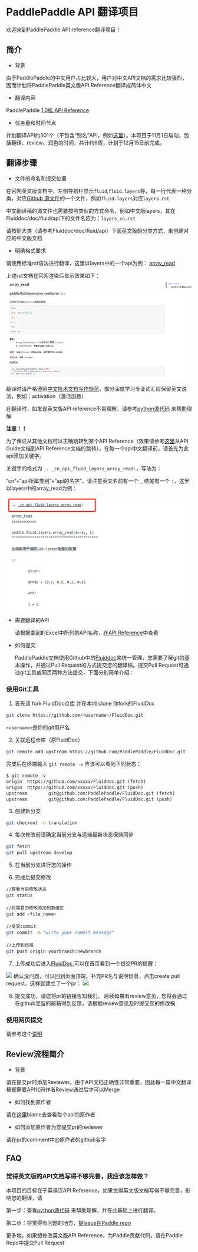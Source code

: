 # PaddlePaddle API 翻译项目

  欢迎来到PaddlePaddle API reference翻译项目！

## 简介

  - 背景
  
  由于PaddlePaddle的中文用户占比较大，用户对中文API文档的需求比较强烈，因而计划将PaddlePaddle英文版API Reference翻译成简体中文
  
  - 翻译内容
  
  PaddlePaddle [1.0版 API Reference](http://paddlepaddle.org/documentation/api/zh/1.0/fluid.html)
  
  - 任务量和时间节点
  
  计划翻译API约301个（不包含“别名”API，例如[这里](http://paddlepaddle.org/documentation/api/zh/1.1/optimizer.html#adadelta)）。本项目于11月1日启动，包括翻译、review、润色的时间，共计约6周，计划于12月15日前完成。
  
## 翻译步骤

  - 文件的命名和提交位置
  
   在官网英文版文档中，左侧导航栏显示`fluid`,`fluid.layers`等，每一行代表一种分类，对应[Github 源文件](https://github.com/PaddlePaddle/FluidDoc/tree/release/1.0/doc/fluid/api)的一个文件，例如`fluid.layers`对应`layers.rst`
   
   中文翻译稿的源文件也需要按照类似的方式命名，例如中文版layers，其在Fluiddoc/doc/fluid/api下的文件名应为：`layers_cn.rst`
   
   请按照大类（请参考Fluiddoc/doc/fluid/api）下面英文版的分类方式，来创建对应的中文版文档

  - 明确格式要求
  
  请使用标准rst语法进行翻译，这里以layers中的一个api为例： [array_read](https://github.com/shanyi15/API-translation/blob/master/layers_cn.rst)

  上述rst文档在官网渲染后显示效果如下：
  ![](img/preview_for_array_read.png)
  
  翻译时请严格遵照[中文技术文档写作规范](https://github.com/ruanyf/document-style-guide)，部分深度学习专业词汇应保留英文说法，例如：activation（激活函数）
  
  在翻译时，如发现英文版API reference不易理解，请参考[python源代码](https://github.com/PaddlePaddle/Paddle/tree/release/1.0.0/python/paddle/fluid) 来帮助理解
  
**注意！！**
   
   为了保证从其他文档可以正确跳转到某个API Reference（效果请参考[这里](http://paddlepaddle.org/documentation/api/zh/1.1/api_guides/low_level/layers/detection.html)从API Guide文档到API Reference文档的跳转），在每一个api中文翻译前，请首先为此api添加关键字。
   
   关键字的格式为 `.. _cn_api_fluid_layers_array_read:`，写法为：
   
   “cn”+“api所属类别”+“api的名字”，请注意英文名前有一个 `_` 结尾有一个 `:`，这里以layers中的array_read为例：
   
   ![](img/ref.png) 
  
  - 需要翻译的API
  
    请根据拿到的Excel中所列的API名称，在[API Reference](http://paddlepaddle.org/documentation/api/zh/1.0/fluid.html)中查看
  
  - 如何提交
  
    PaddlePaddle文档使用Github中的[Fluiddoc](https://github.com/PaddlePaddle/FluidDoc)来统一管理，您需要了解git的基本操作，并通过Pull Request的方式提交您的翻译稿。提交Pull Request可通过git工具或网页两种方法提交，下面分别简单介绍：
    
 ### 使用Git工具
 
  1. 首先请 fork FluidDoc仓库 并在本地 clone 你fork的FluidDoc
  
  ```bash
  git clone https://github.com/<username>/FluidDoc.git
  ```
  `<username>`是你的git用户名
  
  2. 关联远程仓库（原FluidDoc）
  
  ```bash
  git remote add upstream https://github.com/PaddlePaddle/FluidDoc.git
  ```
  完成后在终端输入 `git remote -v` 应该可以看到下列状态：
  ```
  $ git remote -v
  origin  https://github.com/xxxxx/FluidDoc.git (fetch)
  origin  https://github.com/xxxxx/FluidDoc.git (push)
  upstream        git@github.com:PaddlePaddle/FluidDoc.git (fetch)
  upstream        git@github.com:PaddlePaddle/FluidDoc.git (push)
  ```
  
  3. 创建新分支
  ```bash
  git checkout -b translation
  ```
  4. 每次修改前请确定当前分支与远端最新状态保持同步
  ```bash
  git fetch
  git pull upstream develop
  ```
  5. 在当前分支进行您的操作
  
  6. 完成后提交修改
  ```bash
  //查看当前修改状态
  git status
  
  //将需要的修改添加到暂缓区
  git add <file_name>
  
  //提交commit
  git commit -m "wirte your commit message"
  
  //上传到远端
  git push origin yourbranch:newbranch
  ```
  7. 上传成功后进入[FluidDoc](https://github.com/PaddlePaddle/FluidDoc),可以在首页看到一个提交PR的提醒：
  <img src="https://images-cdn.shimo.im/qGaQdaUskAAfGshX/image.png!thumbnail">
  确认没问题，可以回到页面顶端，补充PR名与说明信息，点击create pull request。这样就建立了一个pr：
  <img src="https://images-cdn.shimo.im/eMZlvciq06ktpk6h/image.png!thumbnail">
  
  8. 提交成功，请您将pr的链接告知我们。
  后续如果有review意见，您将会通过在github里留的邮箱得到反馈，请根据review意见及时提交您的修改稿
  
### 使用网页提交

  请参考这个[说明](https://shimo.im/docs/5MRz2RFyUYESBEWJ/ )
  
## Review流程简介

  - 背景
  
  请在提交pr时添加Reviewer。由于API文档正确性非常重要，因此每一篇中文翻译稿都需要API代码作者Review通过后才可以Merge
  
  - 如何找到原作者
  
  请在[这里](https://github.com/PaddlePaddle/Paddle/tree/release/1.0.0/python/paddle/fluid)blame去查看每个api的原作者
  
  - 如何添加原作者为您提交pr的reviewer
  
   请在pr的comment中@原作者的github名字
 
## FAQ

### 觉得英文版的API文档写得不够完善，我应该怎样做？
  
  本项目的目标在于英译汉API Reference，如果觉得英文版文档写得不够完善，影响您的翻译，请
  
  第一步：查看[python源代码](https://github.com/PaddlePaddle/Paddle/tree/release/1.0.0/python/paddle/fluid) 来帮助理解，并在此基础上进行翻译。
  
  第二步：将觉得有问题的地方，[提Issue在Paddle repo](https://github.com/PaddlePaddle/Paddle/issues/new)
  
  更多地，如果想修改英文版API Reference，为Paddle贡献代码，请在Paddle Repo中提交Pull Request


 
